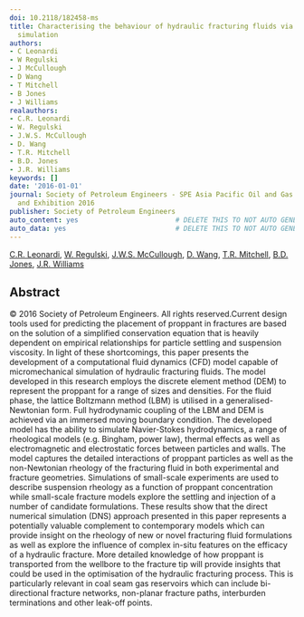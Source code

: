 ```yaml
---
doi: 10.2118/182458-ms
title: Characterising the behaviour of hydraulic fracturing fluids via direct numerical
  simulation
authors:
- C Leonardi
- W Regulski
- J McCullough
- D Wang
- T Mitchell
- B Jones
- J Williams
realauthors:
- C.R. Leonardi
- W. Regulski
- J.W.S. McCullough
- D. Wang
- T.R. Mitchell
- B.D. Jones
- J.R. Williams
keywords: []
date: '2016-01-01'
journal: Society of Petroleum Engineers - SPE Asia Pacific Oil and Gas Conference
  and Exhibition 2016
publisher: Society of Petroleum Engineers
auto_content: yes                        # DELETE THIS TO NOT AUTO GENERATE CONTENT
auto_data: yes                           # DELETE THIS TO NOT AUTO GENERATE METADATA
---
```

[C.R. Leonardi](https://www.scopus.com/authid/detail.uri?authorId=25646377900), [W. Regulski](https://www.scopus.com/authid/detail.uri?authorId=35574876500), [J.W.S. McCullough](https://www.scopus.com/authid/detail.uri?authorId=57611788200), [D. Wang](https://www.scopus.com/authid/detail.uri?authorId=57200546044), [T.R. Mitchell](https://www.scopus.com/authid/detail.uri?authorId=57191284046), [B.D. Jones](https://www.scopus.com/authid/detail.uri?authorId=56542285500), [J.R. Williams](https://www.scopus.com/authid/detail.uri?authorId=57207364605)

## Abstract
© 2016 Society of Petroleum Engineers. All rights reserved.Current design tools used for predicting the placement of proppant in fractures are based on the solution of a simplified conservation equation that is heavily dependent on empirical relationships for particle settling and suspension viscosity. In light of these shortcomings, this paper presents the development of a computational fluid dynamics (CFD) model capable of micromechanical simulation of hydraulic fracturing fluids. The model developed in this research employs the discrete element method (DEM) to represent the proppant for a range of sizes and densities. For the fluid phase, the lattice Boltzmann method (LBM) is utilised in a generalised-Newtonian form. Full hydrodynamic coupling of the LBM and DEM is achieved via an immersed moving boundary condition. The developed model has the ability to simulate Navier-Stokes hydrodynamics, a range of rheological models (e.g. Bingham, power law), thermal effects as well as electromagnetic and electrostatic forces between particles and walls. The model captures the detailed interactions of proppant particles as well as the non-Newtonian rheology of the fracturing fluid in both experimental and fracture geometries. Simulations of small-scale experiments are used to describe suspension rheology as a function of proppant concentration while small-scale fracture models explore the settling and injection of a number of candidate formulations. These results show that the direct numerical simulation (DNS) approach presented in this paper represents a potentially valuable complement to contemporary models which can provide insight on the rheology of new or novel fracturing fluid formulations as well as explore the influence of complex in-situ features on the efficacy of a hydraulic fracture. More detailed knowledge of how proppant is transported from the wellbore to the fracture tip will provide insights that could be used in the optimisation of the hydraulic fracturing process. This is particularly relevant in coal seam gas reservoirs which can include bi-directional fracture networks, non-planar fracture paths, interburden terminations and other leak-off points.
